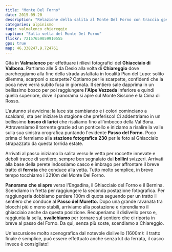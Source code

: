 ```yaml
---
title: "Monte Del Forno"
date: 2015-09-20
description: "Relazione della salita al Monte Del Forno con traccia gps da Chiareggio per il Passo del Forno"
categories: alpinismo
tags: valmalenco chiareggio  
caption: "Sulla vetta del Monte Del Forno"
flickr: 72157659059910555
gps: true
map: 46.338247,9.724761
---
```


Gita in **Valmalenco** per effettuare i rilievi fotografici del **Ghiacciaio di Valbona.** Partiamo alle 5 da Desio alla volta di **Chiareggio** dove parcheggiamo alla fine della strada asfaltata in località Pian del Lupo: solito dilemma, scarponi o scarpette? Optiamo per le scarpette, confidenti che la poca neve verrà subito fusa in giornata. Il sentiero sale dapprima in un bellissimo bosco per poi raggiungere **l'Alpe Vezzeda** inferiore e quindi quella superiore, dove il panorama si apre sul Monte Sissone e la Cima di Rosso.

L'autunno si avvicina: la luce sta cambiando e i colori cominciano a scaldarsi, sta per iniziare la stagione che preferisco! Ci addentriamo in un bellissimo **bosco di larici** che risaliamo fino all'imbocco della Val Bona. Attraversiamo il torrente grazie ad un ponticello e iniziamo a risalire la valle sulla sua sinistra orografica puntando l'evidente **Passo del Forno.** Poco prima ci fermiamo alla **stazione fotografica 230** per le foto al Ghiacciaio strapazzato da questa torrida estate.

Arrivati al passo iniziamo la salita verso le vetta per roccette innevate e deboli tracce di sentiero, sempre ben segnalato dai **bollini** svizzeri. Arrivati alla base della perete indossiamo casco e imbrago per affrontare il breve tratto di **ferrata** che conduce alla vetta. Tutto molto semplice, in breve tempo tocchiamo i 3210m del Monte Del Forno.

**Panorama che si apre** verso l'Engadina, il Ghiacciaio del Forno e il Bernina. Scendiamo in fretta per raggiungere la seconda postazione fotografica. Per raggiungerla dobbiamo perdere 100m di quota seguendo per un tratto il sentiero che conduce al **Passo del Muretto.** Dopo una grande ravanata tra blocchi più o meno stabili, arriviamo alla postazione e riprendiamo il ghiacciaio anche da questa posizione. Recuperiamo il dislivello perso e, raggiunta la sella, **svalichiamo** per tornare sul sentiero che ci riporta in breve al passo del Forno. Da qui, senza più soste, scendiamo a Chiareggio.

Un'escursione molto scenografica dal notevole dislivello (1600m): il tratto finale è semplice, può essere effettuato anche senza kit da ferrata, il casco invece è consigliato!
